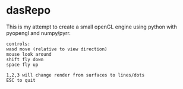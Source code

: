 # dasRepo

This is my attempt to create a small openGL engine using python with pyopengl and numpy/pyrr.

    controls:
    wasd move (relative to view direction)
    mouse look around
    shift fly down
    space fly up
    
    1,2,3 will change render from surfaces to lines/dots
    ESC to quit
